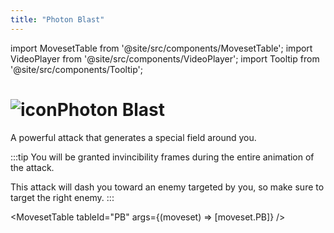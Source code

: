 ```yaml
---
title: "Photon Blast"
---
```


import MovesetTable from '@site/src/components/MovesetTable';
import VideoPlayer from '@site/src/components/VideoPlayer';
import Tooltip from '@site/src/components/Tooltip';

# <img src="/PA/38px-PhotonBlast.png" alt="icon" className="heading-icon"/>Photon Blast
A powerful attack that generates a special field around you.

:::tip
You will be granted invincibility frames during the entire animation of the attack.

This attack will dash you toward an enemy targeted by you, so make sure to target the right enemy.
:::

<VideoPlayer src="/PA/PB.webm" />

<MovesetTable tableId="PB" args={(moveset) => [moveset.PB]} />
